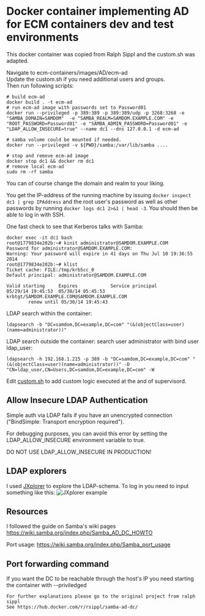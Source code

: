 # Docker container implementing AD for ECM containers dev and test environments

This docker container was copied from Ralph Sippl and the custom.sh was adapted.



Navigate to ecm-containers/images/AD/ecm-ad  
Update the custom.sh if you need additional users and groups.  
Then run following scripts:  
```
# build ecm-ad
docker build . -t ecm-ad
# run ecm-ad image with passwords set to Password01
docker run --privileged -p 389:389 -p 389:389/udp -p 3268:3268 -e "SAMBA_DOMAIN=SAMDOM"  -e "SAMBA_REALM=SAMDOM.EXAMPLE.COM" -e "ROOT_PASSWORD=Password01" -e "SAMBA_ADMIN_PASSWORD=Password01" -e "LDAP_ALLOW_INSECURE=true" --name dc1 --dns 127.0.0.1 -d ecm-ad

# samba volume could be mounted if needed.
docker run --privileged -v ${PWD}/samba:/var/lib/samba ....

# stop and remove ecm-ad image
docker stop dc1 && docker rm dc1
# remove local ecm-ad 
sudo rm -rf samba
```
You can of course change the domain and realm to your liking.

You get the IP-address of the running machine by issuing `docker inspect dc1 | grep IPAddress` and the root user's
password as well as other passwords by running `docker logs dc1 2>&1 | head -3`. You should then be able to log in with SSH.

One fast check to see that Kerberos talks with Samba:
```
docker exec -it dc1 bash
root@1779834e202b:~# kinit administrator@SAMDOM.EXAMPLE.COM
Password for administrator@SAMDOM.EXAMPLE.COM:
Warning: Your password will expire in 41 days on Thu Jul 10 19:36:55 2014
root@1779834e202b:~# klist
Ticket cache: FILE:/tmp/krb5cc_0
Default principal: administrator@SAMDOM.EXAMPLE.COM

Valid starting     Expires            Service principal
05/29/14 19:45:53  05/30/14 05:45:53  krbtgt/SAMDOM.EXAMPLE.COM@SAMDOM.EXAMPLE.COM
        renew until 05/30/14 19:45:43

```

LDAP search within the container:
```
ldapsearch -b "DC=samdom,DC=example,DC=com" "(&(objectClass=user)(name=administrator))"
```

LDAP search outside the container: search user administrator with bind user ldap_user:
```
ldapsearch -h 192.168.1.215 -p 389 -b "DC=samdom,DC=example,DC=com" "(&(objectClass=user)(name=administrator))" -D "CN=ldap_user,CN=Users,DC=samdom,DC=example,DC=com" -W
```

Edit [custom.sh](custom.sh) to add custom logic executed at the and of supervisord. 

## Allow Insecure LDAP Authentication

Simple auth via LDAP fails if you have an unencrypted connection ("BindSimple: Transport encryption required").

For debugging purposes, you can avoid this error by setting the LDAP_ALLOW_INSECURE environment variable to true.

DO NOT USE LDAP_ALLOW_INSECURE IN PRODUCTION!



## LDAP explorers

I used [JXplorer](http://jxplorer.org/) to explore the LDAP-schema. To log in you need to input something like this:
![JXplorer example](http://i.imgur.com/LniIp22.png)


## Resources
I followed the guide on Samba's wiki pages https://wiki.samba.org/index.php/Samba_AD_DC_HOWTO

Port usage: https://wiki.samba.org/index.php/Samba_port_usage

## Port forwarding command
If you want the DC to be reachable through the host's IP you need starting the container with --priviledged 
```
For further explanations please go to the original project from ralph sippl
See https://hub.docker.com/r/rsippl/samba-ad-dc/

